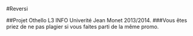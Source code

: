 #Reversi

##Projet Othello L3 INFO Univerité Jean Monet 2013/2014.
###Vous êtes priez de ne pas plagier si vous faites parti de la même promo.
